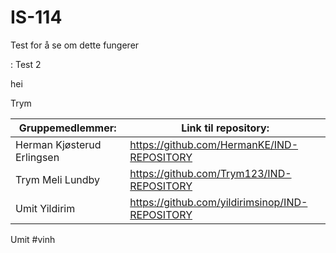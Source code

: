 # IS-114
Test for å se om dette fungerer

:
Test 2

hei

Trym

| Gruppemedlemmer: | Link til repository: |
| ---------------- | -------------------- |
| Herman Kjøsterud Erlingsen | https://github.com/HermanKE/IND-REPOSITORY |
|Trym Meli Lundby | https://github.com/Trym123/IND-REPOSITORY |
| Umit Yildirim   | https://github.com/yildirimsinop/IND-REPOSITORY |

Umit
#vinh
